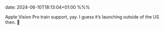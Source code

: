 date: 2024-06-10T18:13:04+01:00
%%%

Apple Vision Pro train support, yay. I guess it’s launching outside of the US then. 🚄
